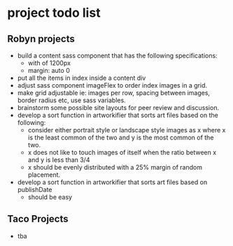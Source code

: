 # project todo list

## Robyn projects

- build a content sass component that has the following specifications:
    - with of 1200px
    - margin: auto 0
- put all the items in index inside a content div
- adjust sass component imageFlex to order index images in a grid.
- make grid adjustable ie: images per row, spacing between images, border radius etc, use sass variables.
- brainstorm some possible site layouts for peer review and discussion.
- develop a sort function in artworkifier that sorts art files based on the following:
    - consider either portrait style or landscape style images as x where x is the least common of the two and y is the most common of the two.
    - x does not like to touch images of itself when the ratio between x and y is less than 3/4
    - x should be evenly distributed with a 25% margin of random placement.
- develop a sort function in artworkifier that sorts art files based on publishDate
    - should be easy

## Taco Projects

- tba